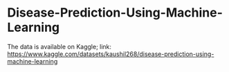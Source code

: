 # Disease-Prediction-Using-Machine-Learning
The data is available on Kaggle; link: https://www.kaggle.com/datasets/kaushil268/disease-prediction-using-machine-learning
